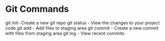 # Git Commands

git init- Create a new git repo
git status - View the changes to your project code
git add - Add files to staging area
git commit - Create a new commit with files from staging area
git log - View recent commits
